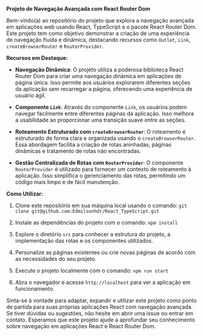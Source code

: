 **Projeto de Navegação Avançada com React Router Dom**

Bem-vindo(a) ao repositório do projeto que explora a navegação avançada em aplicações web usando React, TypeScript e o pacote React Router Dom. Este projeto tem como objetivo demonstrar a criação de uma experiência de navegação fluida e dinâmica, destacando recursos como `Outlet`, `Link`, `createBrowserRouter` e `RouterProvider`.

**Recursos em Destaque:**

- **Navegação Dinâmica**: O projeto utiliza a poderosa biblioteca React Router Dom para criar uma navegação dinâmica em aplicações de página única. Isso permite aos usuários explorarem diferentes seções da aplicação sem recarregar a página, oferecendo uma experiência de usuário ágil.

- **Componente `Link`**: Através do componente `Link`, os usuários podem navegar facilmente entre diferentes páginas da aplicação. Isso melhora a usabilidade ao proporcionar uma transição suave entre as seções.

- **Roteamento Estruturado com `createBrowserRouter`**: O roteamento é estruturado de forma clara e organizada usando o `createBrowserRouter`. Essa abordagem facilita a criação de rotas aninhadas, páginas dinâmicas e tratamento de rotas não encontradas.

- **Gestão Centralizada de Rotas com `RouterProvider`**: O componente `RouterProvider` é utilizado para fornecer um contexto de roteamento à aplicação. Isso simplifica o gerenciamento das rotas, permitindo um código mais limpo e de fácil manutenção.

**Como Utilizar:**

1. Clone este repositório em sua máquina local usando o comando: `git clone git@github.com:Edmilsonhdr/React_TypeScript.git`

2. Instale as dependências do projeto com o comando: `npm install` 

3. Explore o diretório `src` para conhecer a estrutura do projeto, a implementação das rotas e os componentes utilizados.

4. Personalize as páginas existentes ou crie novas páginas de acordo com as necessidades do seu projeto.

5. Execute o projeto localmente com o comando: `npm run start`

6. Abra o navegador e acesse `http://localhost` para ver a aplicação em funcionamento.

Sinta-se à vontade para adaptar, expandir e utilizar este projeto como ponto de partida para suas próprias aplicações React com navegação avançada. Se tiver dúvidas ou sugestões, não hesite em abrir uma issue ou entrar em contato. Esperamos que este projeto ajude a aprofundar seu conhecimento sobre navegação em aplicações React e React Router Dom.
